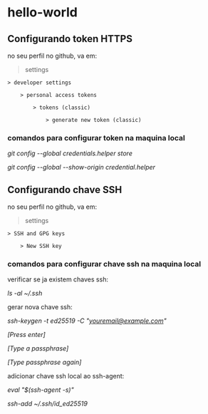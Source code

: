 # hello-world

## Configurando token HTTPS

no seu perfil no github, va em:
> settings

	> developer settings 
		
		> personal access tokens 
		
			> tokens (classic) 
		
				> generate new token (classic)

### comandos para configurar token na maquina local

_git config --global credentials.helper store_

_git config --global --show-origin credential.helper_


## Configurando chave SSH

no seu perfil no github, va em:
> settings 

	> SSH and GPG keys

		> New SSH key

### comandos para configurar chave ssh na maquina local
verificar se ja existem chaves ssh: 

_ls -al ~/.ssh_

gerar nova chave ssh:

_ssh-keygen -t ed25519 -C "youremail@example.com"_

_[Press enter]_

_[Type a passphrase]_

_[Type passphrase again]_

adicionar chave ssh local ao ssh-agent:

_eval "$(ssh-agent -s)"_

_ssh-add ~/.ssh/id_ed25519_
